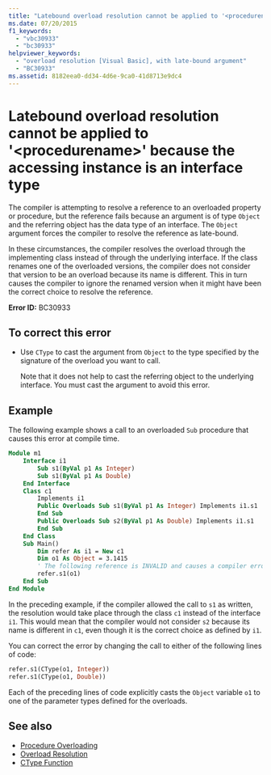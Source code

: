 ```yaml
---
title: "Latebound overload resolution cannot be applied to '<procedurename>' because the accessing instance is an interface type"
ms.date: 07/20/2015
f1_keywords:
  - "vbc30933"
  - "bc30933"
helpviewer_keywords:
  - "overload resolution [Visual Basic], with late-bound argument"
  - "BC30933"
ms.assetid: 8182eea0-dd34-4d6e-9ca0-41d8713e9dc4
---
```

# Latebound overload resolution cannot be applied to '\<procedurename>' because the accessing instance is an interface type

The compiler is attempting to resolve a reference to an overloaded property or procedure, but the reference fails because an argument is of type `Object` and the referring object has the data type of an interface. The `Object` argument forces the compiler to resolve the reference as late-bound.

In these circumstances, the compiler resolves the overload through the implementing class instead of through the underlying interface. If the class renames one of the overloaded versions, the compiler does not consider that version to be an overload because its name is different. This in turn causes the compiler to ignore the renamed version when it might have been the correct choice to resolve the reference.

**Error ID:** BC30933

## To correct this error

- Use `CType` to cast the argument from `Object` to the type specified by the signature of the overload you want to call.

  Note that it does not help to cast the referring object to the underlying interface. You must cast the argument to avoid this error.

## Example

The following example shows a call to an overloaded `Sub` procedure that causes this error at compile time.

```vb
Module m1
    Interface i1
        Sub s1(ByVal p1 As Integer)
        Sub s1(ByVal p1 As Double)
    End Interface
    Class c1
        Implements i1
        Public Overloads Sub s1(ByVal p1 As Integer) Implements i1.s1
        End Sub
        Public Overloads Sub s2(ByVal p1 As Double) Implements i1.s1
        End Sub
    End Class
    Sub Main()
        Dim refer As i1 = New c1
        Dim o1 As Object = 3.1415
        ' The following reference is INVALID and causes a compiler error.
        refer.s1(o1)
    End Sub
End Module
```

In the preceding example, if the compiler allowed the call to `s1` as written, the resolution would take place through the class `c1` instead of the interface `i1`. This would mean that the compiler would not consider `s2` because its name is different in `c1`, even though it is the correct choice as defined by `i1`.

You can correct the error by changing the call to either of the following lines of code:

```vb
refer.s1(CType(o1, Integer))
refer.s1(CType(o1, Double))
```

Each of the preceding lines of code explicitly casts the `Object` variable `o1` to one of the parameter types defined for the overloads.

## See also

- [Procedure Overloading](../../../visual-basic/programming-guide/language-features/procedures/procedure-overloading.md)
- [Overload Resolution](../../../visual-basic/programming-guide/language-features/procedures/overload-resolution.md)
- [CType Function](../../../visual-basic/language-reference/functions/ctype-function.md)

